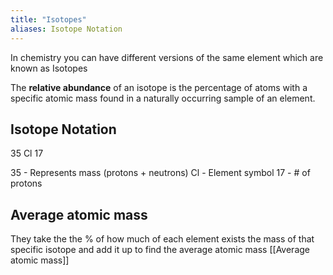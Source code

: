 ```yaml
---
title: "Isotopes"
aliases: Isotope Notation
---
```

In chemistry you can have different versions of the same element which are known as Isotopes

The **relative abundance** of an isotope is the percentage of atoms with a specific atomic mass found in a naturally occurring sample of an element.

## Isotope Notation

35
	Cl
17

35 - Represents mass (protons + neutrons)
Cl - Element symbol
17 - # of protons

## Average atomic mass

They take the the % of how much of each element exists the mass of that specific isotope and add it up to find the average atomic mass
[[Average atomic mass]]